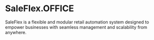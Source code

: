 # SaleFlex.OFFICE
SaleFlex is a flexible and modular retail automation system designed to empower businesses with seamless management and scalability from anywhere.
